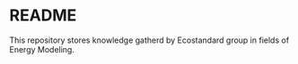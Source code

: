 # README
This repository stores knowledge gatherd by Ecostandard group in fields of Energy Modeling.